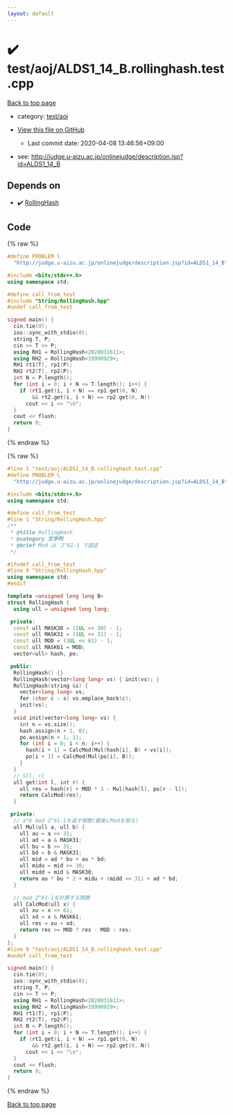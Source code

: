 ```yaml
---
layout: default
---
```


<!-- mathjax config similar to math.stackexchange -->
<script type="text/javascript" async
  src="https://cdnjs.cloudflare.com/ajax/libs/mathjax/2.7.5/MathJax.js?config=TeX-MML-AM_CHTML">
</script>
<script type="text/x-mathjax-config">
  MathJax.Hub.Config({
    TeX: { equationNumbers: { autoNumber: "AMS" }},
    tex2jax: {
      inlineMath: [ ['$','$'] ],
      processEscapes: true
    },
    "HTML-CSS": { matchFontHeight: false },
    displayAlign: "left",
    displayIndent: "2em"
  });
</script>

<script type="text/javascript" src="https://cdnjs.cloudflare.com/ajax/libs/jquery/3.4.1/jquery.min.js"></script>
<script src="https://cdn.jsdelivr.net/npm/jquery-balloon-js@1.1.2/jquery.balloon.min.js" integrity="sha256-ZEYs9VrgAeNuPvs15E39OsyOJaIkXEEt10fzxJ20+2I=" crossorigin="anonymous"></script>
<script type="text/javascript" src="../../../assets/js/copy-button.js"></script>
<link rel="stylesheet" href="../../../assets/css/copy-button.css" />


# :heavy_check_mark: test/aoj/ALDS1_14_B.rollinghash.test.cpp

<a href="../../../index.html">Back to top page</a>

* category: <a href="../../../index.html#0d0c91c0cca30af9c1c9faef0cf04aa9">test/aoj</a>
* <a href="{{ site.github.repository_url }}/blob/master/test/aoj/ALDS1_14_B.rollinghash.test.cpp">View this file on GitHub</a>
    - Last commit date: 2020-04-08 13:46:56+09:00


* see: <a href="http://judge.u-aizu.ac.jp/onlinejudge/description.jsp?id=ALDS1_14_B">http://judge.u-aizu.ac.jp/onlinejudge/description.jsp?id=ALDS1_14_B</a>


## Depends on

* :heavy_check_mark: <a href="../../../library/String/RollingHash.hpp.html">RollingHash</a>


## Code

<a id="unbundled"></a>
{% raw %}
```cpp
#define PROBLEM \
  "http://judge.u-aizu.ac.jp/onlinejudge/description.jsp?id=ALDS1_14_B"

#include <bits/stdc++.h>
using namespace std;

#define call_from_test
#include "String/RollingHash.hpp"
#undef call_from_test

signed main() {
  cin.tie(0);
  ios::sync_with_stdio(0);
  string T, P;
  cin >> T >> P;
  using RH1 = RollingHash<2020031611>;
  using RH2 = RollingHash<19990929>;
  RH1 rt1(T), rp1(P);
  RH2 rt2(T), rp2(P);
  int N = P.length();
  for (int i = 0; i + N <= T.length(); i++) {
    if (rt1.get(i, i + N) == rp1.get(0, N)
        && rt2.get(i, i + N) == rp2.get(0, N))
      cout << i << "\n";
  }
  cout << flush;
  return 0;
}
```
{% endraw %}

<a id="bundled"></a>
{% raw %}
```cpp
#line 1 "test/aoj/ALDS1_14_B.rollinghash.test.cpp"
#define PROBLEM \
  "http://judge.u-aizu.ac.jp/onlinejudge/description.jsp?id=ALDS1_14_B"

#include <bits/stdc++.h>
using namespace std;

#define call_from_test
#line 1 "String/RollingHash.hpp"
/**
 * @title RollingHash
 * @category 文字列
 * @brief Mod は　2^61-1 で固定
 */

#ifndef call_from_test
#line 9 "String/RollingHash.hpp"
using namespace std;
#endif

template <unsigned long long B>
struct RollingHash {
  using ull = unsigned long long;

 private:
  const ull MASK30 = (1UL << 30) - 1;
  const ull MASK31 = (1UL << 31) - 1;
  const ull MOD = (1UL << 61) - 1;
  const ull MASK61 = MOD;
  vector<ull> hash, po;

 public:
  RollingHash() {}
  RollingHash(vector<long long> vs) { init(vs); }
  RollingHash(string &s) {
    vector<long long> vs;
    for (char c : s) vs.emplace_back(c);
    init(vs);
  }
  void init(vector<long long> vs) {
    int n = vs.size();
    hash.assign(n + 1, 0);
    po.assign(n + 1, 1);
    for (int i = 0; i < n; i++) {
      hash[i + 1] = CalcMod(Mul(hash[i], B) + vs[i]);
      po[i + 1] = CalcMod(Mul(po[i], B));
    }
  }
  // S[l, r)
  ull get(int l, int r) {
    ull res = hash[r] + MOD * 3 - Mul(hash[l], po[r - l]);
    return CalcMod(res);
  }

 private:
  // a*b mod 2^61-1を返す関数(最後にModを取る)
  ull Mul(ull a, ull b) {
    ull au = a >> 31;
    ull ad = a & MASK31;
    ull bu = b >> 31;
    ull bd = b & MASK31;
    ull mid = ad * bu + au * bd;
    ull midu = mid >> 30;
    ull midd = mid & MASK30;
    return au * bu * 2 + midu + (midd << 31) + ad * bd;
  }

  // mod 2^61-1を計算する関数
  ull CalcMod(ull x) {
    ull xu = x >> 61;
    ull xd = x & MASK61;
    ull res = xu + xd;
    return res >= MOD ? res - MOD : res;
  }
};
#line 9 "test/aoj/ALDS1_14_B.rollinghash.test.cpp"
#undef call_from_test

signed main() {
  cin.tie(0);
  ios::sync_with_stdio(0);
  string T, P;
  cin >> T >> P;
  using RH1 = RollingHash<2020031611>;
  using RH2 = RollingHash<19990929>;
  RH1 rt1(T), rp1(P);
  RH2 rt2(T), rp2(P);
  int N = P.length();
  for (int i = 0; i + N <= T.length(); i++) {
    if (rt1.get(i, i + N) == rp1.get(0, N)
        && rt2.get(i, i + N) == rp2.get(0, N))
      cout << i << "\n";
  }
  cout << flush;
  return 0;
}

```
{% endraw %}

<a href="../../../index.html">Back to top page</a>

